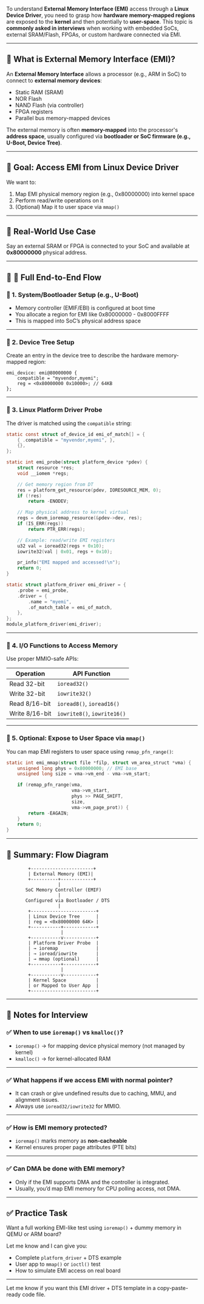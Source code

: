 To understand **External Memory Interface (EMI)** access through a **Linux Device Driver**, you need to grasp how **hardware memory-mapped regions** are exposed to the **kernel** and then potentially to **user-space**. This topic is **commonly asked in interviews** when working with embedded SoCs, external SRAM/Flash, FPGAs, or custom hardware connected via EMI.

---

## 🔷 What is External Memory Interface (EMI)?

An **External Memory Interface** allows a processor (e.g., ARM in SoC) to connect to **external memory devices**:

* Static RAM (SRAM)
* NOR Flash
* NAND Flash (via controller)
* FPGA registers
* Parallel bus memory-mapped devices

The external memory is often **memory-mapped** into the processor's **address space**, usually configured via **bootloader or SoC firmware (e.g., U-Boot, Device Tree)**.

---

## 🔷 Goal: Access EMI from Linux Device Driver

We want to:

1. Map EMI physical memory region (e.g., 0x80000000) into kernel space
2. Perform read/write operations on it
3. (Optional) Map it to user space via `mmap()`

---

## 🔷 Real-World Use Case

Say an external SRAM or FPGA is connected to your SoC and available at **0x80000000** physical address.

---

## 🔷 🔁 Full End-to-End Flow

### 🔹 1. **System/Bootloader Setup (e.g., U-Boot)**

* Memory controller (EMIF/EBI) is configured at boot time
* You allocate a region for EMI like 0x80000000 - 0x8000FFFF
* This is mapped into SoC’s physical address space

---

### 🔹 2. **Device Tree Setup**

Create an entry in the device tree to describe the hardware memory-mapped region:

```dts
emi_device: emi@80000000 {
    compatible = "myvendor,myemi";
    reg = <0x80000000 0x10000>; // 64KB
};
```

---

### 🔹 3. **Linux Platform Driver Probe**

The driver is matched using the `compatible` string:

```c
static const struct of_device_id emi_of_match[] = {
    { .compatible = "myvendor,myemi", },
    {},
};

static int emi_probe(struct platform_device *pdev) {
    struct resource *res;
    void __iomem *regs;

    // Get memory region from DT
    res = platform_get_resource(pdev, IORESOURCE_MEM, 0);
    if (!res)
        return -ENODEV;

    // Map physical address to kernel virtual
    regs = devm_ioremap_resource(&pdev->dev, res);
    if (IS_ERR(regs))
        return PTR_ERR(regs);

    // Example: read/write EMI registers
    u32 val = ioread32(regs + 0x10);
    iowrite32(val | 0x01, regs + 0x10);

    pr_info("EMI mapped and accessed!\n");
    return 0;
}

static struct platform_driver emi_driver = {
    .probe = emi_probe,
    .driver = {
        .name = "myemi",
        .of_match_table = emi_of_match,
    },
};
module_platform_driver(emi_driver);
```

---

### 🔹 4. **I/O Functions to Access Memory**

Use proper MMIO-safe APIs:

| Operation      | API Function                |
| -------------- | --------------------------- |
| Read 32-bit    | `ioread32()`                |
| Write 32-bit   | `iowrite32()`               |
| Read 8/16-bit  | `ioread8()`, `ioread16()`   |
| Write 8/16-bit | `iowrite8()`, `iowrite16()` |

---

### 🔹 5. **Optional: Expose to User Space via `mmap()`**

You can map EMI registers to user space using `remap_pfn_range()`:

```c
static int emi_mmap(struct file *filp, struct vm_area_struct *vma) {
    unsigned long phys = 0x80000000; // EMI base
    unsigned long size = vma->vm_end - vma->vm_start;

    if (remap_pfn_range(vma,
                        vma->vm_start,
                        phys >> PAGE_SHIFT,
                        size,
                        vma->vm_page_prot)) {
        return -EAGAIN;
    }
    return 0;
}
```

---

## 🔷 Summary: Flow Diagram

```plaintext
        +-----------------------+
        | External Memory (EMI)|
        +----------+------------+
                   |
       SoC Memory Controller (EMIF)
                   |
       Configured via Bootloader / DTS
                   |
        +------------------------+
        | Linux Device Tree      |
        | reg = <0x80000000 64K> |
        +-----------+------------+
                    |
        +-----------v------------+
        | Platform Driver Probe  |
        | → ioremap              |
        | → ioread/iowrite       |
        | → mmap (optional)      |
        +-----------+------------+
                    |
        +-----------v------------+
        | Kernel Space           |
        | or Mapped to User App  |
        +------------------------+
```

---

## 🔷 Notes for Interview

### ✅ When to use `ioremap()` vs `kmalloc()`?

* `ioremap()` → for mapping device physical memory (not managed by kernel)
* `kmalloc()` → for kernel-allocated RAM

---

### ✅ What happens if we access EMI with normal pointer?

* It can crash or give undefined results due to caching, MMU, and alignment issues.
* Always use `ioread32/iowrite32` for MMIO.

---

### ✅ How is EMI memory protected?

* `ioremap()` marks memory as **non-cacheable**
* Kernel ensures proper page attributes (PTE bits)

---

### ✅ Can DMA be done with EMI memory?

* Only if the EMI supports DMA and the controller is integrated.
* Usually, you’d map EMI memory for CPU polling access, not DMA.

---

## ✅ Practice Task

Want a full working EMI-like test using `ioremap()` + dummy memory in QEMU or ARM board?

Let me know and I can give you:

* Complete `platform_driver` + DTS example
* User app to `mmap()` or `ioctl()` test
* How to simulate EMI access on real board

---

Let me know if you want this EMI driver + DTS template in a copy-paste-ready code file.
